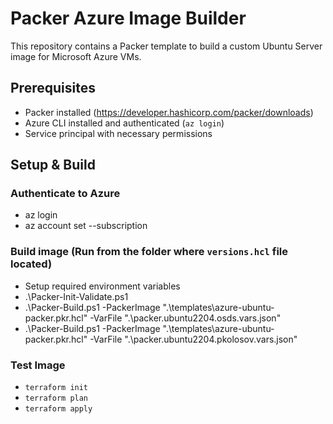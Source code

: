 # Packer Azure Image Builder

This repository contains a Packer template to build a custom Ubuntu Server image for Microsoft Azure VMs.

## Prerequisites

- Packer installed (https://developer.hashicorp.com/packer/downloads)
- Azure CLI installed and authenticated (`az login`)
- Service principal with necessary permissions

## Setup & Build

### Authenticate to Azure

- az login
- az account set --subscription <subscription-id>

### Build image (Run from the folder where `versions.hcl` file located)

- Setup required environment variables
- .\Packer-Init-Validate.ps1
- .\Packer-Build.ps1 -PackerImage ".\templates\azure-ubuntu-packer.pkr.hcl" -VarFile ".\packer.ubuntu2204.osds.vars.json"
- .\Packer-Build.ps1 -PackerImage ".\templates\azure-ubuntu-packer.pkr.hcl" -VarFile ".\packer.ubuntu2204.pkolosov.vars.json"

### Test Image

- `terraform init`
- `terraform plan`
- `terraform apply`
